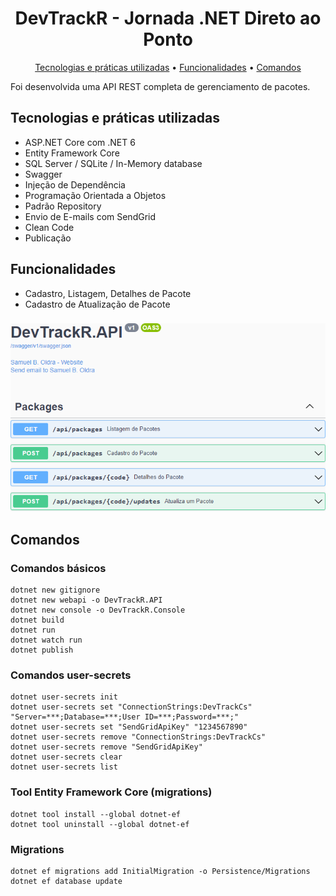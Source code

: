 <h1 align="center">
  DevTrackR - Jornada .NET Direto ao Ponto
</h1>
<p align="center">
  <a href="#tecnologias-e-práticas-utilizadas">Tecnologias e práticas utilizadas</a> •
  <a href="#funcionalidades">Funcionalidades</a> •
  <a href="#comandos">Comandos</a>
</p>

Foi desenvolvida uma API REST completa de gerenciamento de pacotes.

## Tecnologias e práticas utilizadas
- ASP.NET Core com .NET 6
- Entity Framework Core
- SQL Server / SQLite / In-Memory database
- Swagger
- Injeção de Dependência
- Programação Orientada a Objetos
- Padrão Repository
- Envio de E-mails com SendGrid
- Clean Code
- Publicação

## Funcionalidades
- Cadastro, Listagem, Detalhes de Pacote
- Cadastro de Atualização de Pacote

###

![alt text](https://raw.githubusercontent.com/samuel-oldra/DevTrackR.API/main/README_IMGS/swagger_ui.png)

## Comandos

### Comandos básicos
```
dotnet new gitignore
dotnet new webapi -o DevTrackR.API
dotnet new console -o DevTrackR.Console
dotnet build
dotnet run
dotnet watch run
dotnet publish
```

### Comandos user-secrets
```
dotnet user-secrets init
dotnet user-secrets set "ConnectionStrings:DevTrackCs" "Server=***;Database=***;User ID=***;Password=***;"
dotnet user-secrets set "SendGridApiKey" "1234567890"
dotnet user-secrets remove "ConnectionStrings:DevTrackCs"
dotnet user-secrets remove "SendGridApiKey"
dotnet user-secrets clear
dotnet user-secrets list
```

### Tool Entity Framework Core (migrations)
```
dotnet tool install --global dotnet-ef
dotnet tool uninstall --global dotnet-ef
```

### Migrations
```
dotnet ef migrations add InitialMigration -o Persistence/Migrations
dotnet ef database update
```
